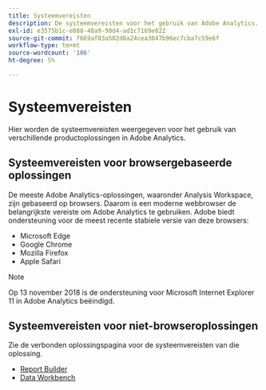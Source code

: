 ```yaml
---
title: Systeemvereisten
description: De systeemvereisten voor het gebruik van Adobe Analytics.
exl-id: e3575b1c-e088-48a9-90d4-ad1c7169e022
source-git-commit: f669af03a502d8a24cea3047b96ec7cba7c59e6f
workflow-type: tm+mt
source-wordcount: '106'
ht-degree: 5%

---
```


# Systeemvereisten

Hier worden de systeemvereisten weergegeven voor het gebruik van verschillende productoplossingen in Adobe Analytics.

## Systeemvereisten voor browsergebaseerde oplossingen

De meeste Adobe Analytics-oplossingen, waaronder Analysis Workspace, zijn gebaseerd op browsers. Daarom is een moderne webbrowser de belangrijkste vereiste om Adobe Analytics te gebruiken. Adobe biedt ondersteuning voor de meest recente stabiele versie van deze browsers:

* Microsoft Edge
* Google Chrome
* Mozilla Firefox
* Apple Safari

>[!NOTE]
>
>Op 13 november 2018 is de ondersteuning voor Microsoft Internet Explorer 11 in Adobe Analytics beëindigd.

## Systeemvereisten voor niet-browseroplossingen

Zie de verbonden oplossingspagina voor de systeemvereisten van die oplossing.

* [Report Builder](/help/analyze/report-builder/setup/system-requirements.md)
* [Data Workbench](https://experienceleague.adobe.com/docs/data-workbench/using/install/c-data-workbench-client-install.html)
